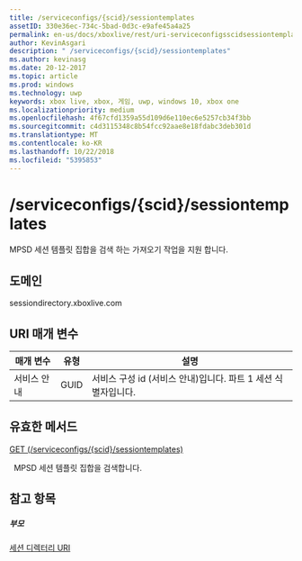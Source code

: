 ```yaml
---
title: /serviceconfigs/{scid}/sessiontemplates
assetID: 330e36ec-734c-5bad-0d3c-e9afe45a4a25
permalink: en-us/docs/xboxlive/rest/uri-serviceconfigsscidsessiontemplates.html
author: KevinAsgari
description: " /serviceconfigs/{scid}/sessiontemplates"
ms.author: kevinasg
ms.date: 20-12-2017
ms.topic: article
ms.prod: windows
ms.technology: uwp
keywords: xbox live, xbox, 게임, uwp, windows 10, xbox one
ms.localizationpriority: medium
ms.openlocfilehash: 4f67cfd1359a55d109d6e110ec6e5257cb34f3bb
ms.sourcegitcommit: c4d3115348c8b54fcc92aae8e18fdabc3deb301d
ms.translationtype: MT
ms.contentlocale: ko-KR
ms.lasthandoff: 10/22/2018
ms.locfileid: "5395853"
---
```

# <a name="serviceconfigsscidsessiontemplates"></a>/serviceconfigs/{scid}/sessiontemplates
MPSD 세션 템플릿 집합을 검색 하는 가져오기 작업을 지원 합니다. 
<a id="ID4EO"></a>

 
## <a name="domain"></a>도메인
sessiondirectory.xboxlive.com  
<a id="ID4ET"></a>

 
## <a name="uri-parameters"></a>URI 매개 변수
 
| 매개 변수| 유형| 설명| 
| --- | --- | --- | 
| 서비스 안내| GUID| 서비스 구성 id (서비스 안내)입니다. 파트 1 세션 식별자입니다.| 
  
<a id="ID4EPB"></a>

 
## <a name="valid-methods"></a>유효한 메서드

[GET (/serviceconfigs/{scid}/sessiontemplates)](uri-serviceconfigsscidsessiontemplatesget.md)

&nbsp;&nbsp;MPSD 세션 템플릿 집합을 검색합니다.
 
<a id="ID4EZB"></a>

 
## <a name="see-also"></a>참고 항목
 
<a id="ID4E2B"></a>

 
##### <a name="parent"></a>부모 

[세션 디렉터리 URI](atoc-reference-sessiondirectory.md)

   